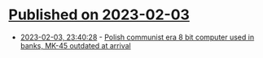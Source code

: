 # [Published on 2023-02-03](index.md)

* [2023-02-03, 23:40:28](https://news.ycombinator.com/item?id=34649461) - [Polish communist era 8 bit computer used in banks, MK-45 outdated at arrival](https://www.youtube.com/watch?v=CMRAMxtS21A)

